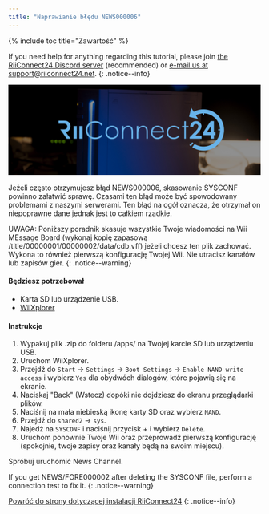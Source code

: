 ```yaml
---
title: "Naprawianie błędu NEWS000006"
---
```


{% include toc title="Zawartość" %}

If you need help for anything regarding this tutorial, please join [the RiiConnect24 Discord server](https://discord.gg/rc24) (recommended) or [e-mail us at support@riiconnect24.net](mailto:support@riiconnect24.net).
{: .notice--info}

![RiiConnect24 Logo](/images/WiiRC24Logo.jpg)

Jeżeli często otrzymujesz błąd NEWS000006, skasowanie SYSCONF powinno załatwić sprawę. Czasami ten błąd może być spowodowany problemami z naszymi serwerami. Ten błąd na ogół oznacza, że otrzymał on niepoprawne dane jednak jest to całkiem rzadkie.

UWAGA: Poniższy poradnik skasuje wszystkie Twoje wiadomości na Wii MEssage Board (wykonaj kopię zapasową /title/00000001/00000002/data/cdb.vff) jeżeli chcesz ten plik zachować. Wykona to również pierwszą konfigurację Twojej Wii. Nie utracisz kanałów lub zapisów gier.
{: .notice--warning}

#### Będziesz potrzebował
* Karta SD lub urządzenie USB.
* [WiiXplorer](https://sourceforge.net/projects/wiixplorer/files/latest/download)

#### Instrukcje

1. Wypakuj plik .zip do folderu /apps/ na Twojej karcie SD lub urządzeniu USB.
1. Uruchom WiiXplorer.
1. Przejdź do `Start` -> `Settings` -> `Boot Settings` -> `Enable NAND write access` i wybierz `Yes` dla obydwóch dialogów, które pojawią się na ekranie.
1. Naciskaj "Back" (Wstecz) dopóki nie dojdziesz do ekranu przeglądarki plików.
1. Naciśnij na mała niebieską ikonę karty SD oraz wybierz `NAND`.
1. Przejdź do `shared2` -> `sys`.
1. Najedź na `SYSCONF` i naciśnij przycisk + i wybierz `Delete`.
1. Uruchom ponownie Twoje Wii oraz przeprowadź pierwszą konfigurację (spokojnie, twoje zapisy oraz kanały będą na swoim miejscu).

Spróbuj uruchomić News Channel.

If you get NEWS/FORE000002 after deleting the SYSCONF file, perform a connection test to fix it.
{: .notice--warning}

[Powróć do strony dotyczącej instalacji RiiConnect24](riiconnect24)
{: .notice--info}
